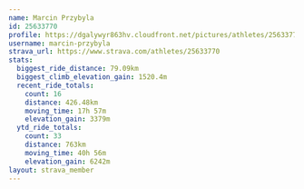 ```yaml
---
name: Marcin Przybyla
id: 25633770
profile: https://dgalywyr863hv.cloudfront.net/pictures/athletes/25633770/12947173/2/large.jpg
username: marcin-przybyla
strava_url: https://www.strava.com/athletes/25633770
stats:
  biggest_ride_distance: 79.09km
  biggest_climb_elevation_gain: 1520.4m
  recent_ride_totals:
    count: 16
    distance: 426.48km
    moving_time: 17h 57m
    elevation_gain: 3379m
  ytd_ride_totals:
    count: 33
    distance: 763km
    moving_time: 40h 56m
    elevation_gain: 6242m
layout: strava_member
--- 
```

